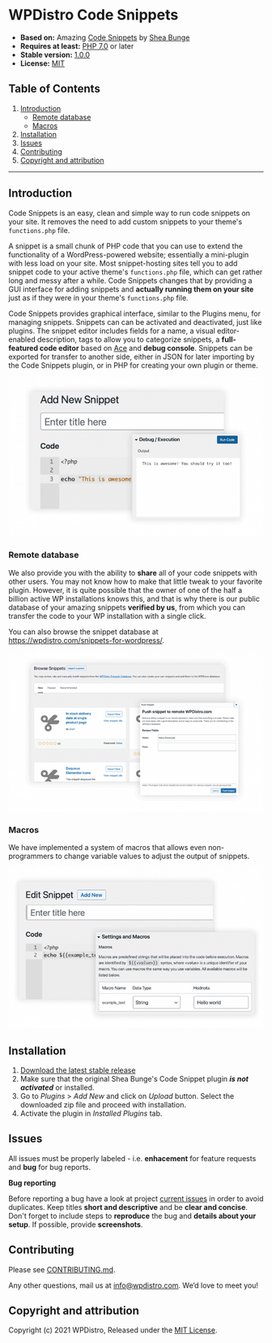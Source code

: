 # WPDistro Code Snippets

* __Based on:__ Amazing [Code Snippets](https://github.com/sheabunge/code-snippets) by [Shea Bunge](https://github.com/sheabunge)
* __Requires at least:__ [PHP 7.0](https://www.php.net/downloads.php) or later
* __Stable version:__ [1.0.0]( https://github.com/mozkomor05/wpd-code-snippets/releases/latest/download/wpd-code-snippets.zip)
* __License:__ [MIT](license.txt)

## Table of Contents
1. [Introduction](#introduction)
    - [Remote database](#remote-database)
    - [Macros](#macros)
2. [Installation](#installation)
5. [Issues](#issues)
6. [Contributing](#contributing)
7. [Copyright and attribution](#copyright-and-attribution)

---

## Introduction

Code Snippets is an easy, clean and simple way to run code snippets on your site. It removes the need to add custom snippets to your theme's `functions.php` file.

A snippet is a small chunk of PHP code that you can use to extend the functionality of a WordPress-powered website; essentially a mini-plugin with less load on your site.
Most snippet-hosting sites tell you to add snippet code to your active theme's `functions.php` file, which can get rather long and messy after a while.
Code Snippets changes that by providing a GUI interface for adding snippets and **actually running them on your site** just as if they were in your theme's `functions.php` file.

Code Snippets provides graphical interface, similar to the Plugins menu, for managing snippets. Snippets can can be activated and deactivated, just like plugins. The snippet editor includes fields for a name, a visual editor-enabled description, tags to allow you to categorize snippets, a **full-featured code editor** based on [Ace](https://ace.c9.io) and  **debug console**. Snippets can be exported for transfer to another side, either in JSON for later importing by the Code Snippets plugin, or in PHP for creating your own plugin or theme.

![Code Snippets editor](screenshots/editor.png)

### Remote database

We also provide you with the ability to **share** all of your code snippets with other users. You may not know how to make that little tweak to your favorite plugin. However, it is quite possible that the owner of one of the half a billion active WP installations knows this, and that is why there is our public database of your amazing snippets **verified by us**, from which you can transfer the code to your WP installation with a single click.

You can also browse the snippet database at https://wpdistro.com/snippets-for-wordpress/.

![WPD Remote database](screenshots/browse.png)

### Macros

We have implemented a system of macros that allows even non-programmers to change variable values to adjust the output of snippets.

![WPD Macros](screenshots/macros.png)

## Installation

1. [Download the latest stable release](https://github.com/mozkomor05/wpd-code-snippets/releases/latest/download/wpd-code-snippets.zip)
2. Make sure that the original Shea Bunge's Code Snippet plugin ***is not activated*** or installed.
3. Go to _Plugins_ > _Add New_ and click on _Upload_ button. Select the downloaded zip file and proceed with installation.
4. Activate the plugin in _Installed Plugins_ tab.

## Issues
All issues must be properly labeled - i.e. **enhacement** for feature requests and **bug** for bug reports.

**Bug reporting**

Before reporting a bug have a look at project [current issues](https://github.com/mozkomor05/wpd-code-snippets/issues) in order to avoid duplicates.
Keep titles **short and descriptive** and be **clear and concise**. Don't forget to include steps to **reproduce** the bug and **details about your setup**. If possible, provide **screenshots**.


## Contributing

Please see [CONTRIBUTING.md](./CONTRIBUTING.md).

Any other questions, mail us at info@wpdistro.com. We’d love to meet you!

## Copyright and attribution

Copyright (c) 2021 WPDistro, Released under the [MIT License](https://github.com/mozkomor05/wpd-code-snippets/blob/develop/license.txt).
